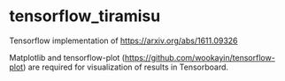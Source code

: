 # tensorflow_tiramisu

Tensorflow implementation of https://arxiv.org/abs/1611.09326

Matplotlib and tensorflow-plot (https://github.com/wookayin/tensorflow-plot) are required for visualization of results in Tensorboard.
